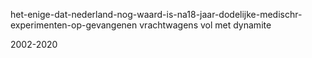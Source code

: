 het-enige-dat-nederland-nog-waard-is-na18-jaar-dodelijke-medischr-experimenten-op-gevangenen
vrachtwagens vol met dynamite

2002-2020
